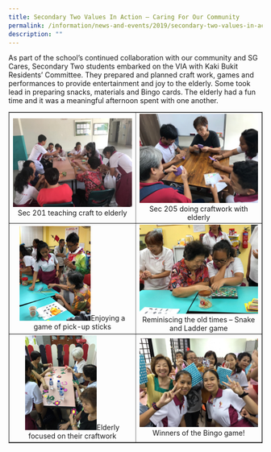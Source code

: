 ```yaml
---
title: Secondary Two Values In Action – Caring For Our Community
permalink: /information/news-and-events/2019/secondary-two-values-in-action-caring-for-our-community/
description: ""
---
```

<p>As part of the school&rsquo;s continued collaboration with our community and SG Cares, Secondary Two students embarked on the VIA with Kaki Bukit Residents&rsquo; Committee. They prepared and planned craft work, games and performances to provide entertainment and joy to the elderly. Some took lead in preparing snacks, materials and Bingo cards. The elderly had a fun time and it was a meaningful afternoon spent with one another.</p>
<table style="border-collapse: collapse; width: 100%;" border="1">
<tbody>
<tr>
<td style="width: 50%; text-align: center;"><img src="/images/s21.jpg">Sec 201 teaching craft to elderly</td>
<td style="width: 50%; text-align: center;"><img src="/images/s22.jpg">Sec 205 doing craftwork with elderly</td>
</tr>
<tr>
<td style="width: 50%; text-align: center;"><img style="width: 60%;" src="/images/s23.jpg">Enjoying a game of pick-up sticks</td>
<td style="width: 50%; text-align: center;"><img src="/images/s24.jpg">Reminiscing the old times &ndash; Snake and Ladder game</td>
</tr>
<tr>
<td style="width: 50%; text-align: center;"><img style="width: 60%;" src="/images/s25.jpg">Elderly focused on their craftwork</td>
<td style="width: 50%; text-align: center;"><img src="/images/s26.jpg">Winners of the Bingo game!</td>
</tr>
</tbody>
</table>